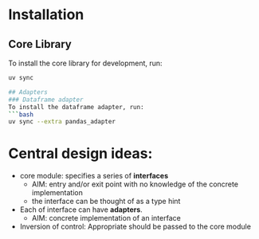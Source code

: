 # Installation

## Core Library
To install the core library for development, run:
```bash
uv sync

## Adapters
### Dataframe adapter
To install the dataframe adapter, run:
```bash
uv sync --extra pandas_adapter
```

# Central design ideas: 
* core module: specifies a series of **interfaces** 
    - AIM: entry and/or exit point with no knowledge of the concrete implementation
    - the interface can be thought of as a type hint
* Each of interface can have **adapters**.
    - AIM: concrete implementation of an interface
* Inversion of control: Appropriate should be passed to the core module